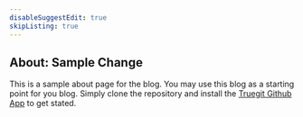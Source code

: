 ```yaml
---
disableSuggestEdit: true
skipListing: true
---
```


## About: Sample Change

This is a sample about page for the blog. You may use this blog as a starting point for you blog. Simply clone the repository and install the [Truegit Github App](https://bit.ly/3GyRCBG) to get stated.
